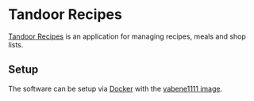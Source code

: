 # Tandoor Recipes

[Tandoor Recipes](https://docs.tandoor.dev/) is an application for managing recipes, meals and
shop lists.

## Setup

The software can be setup via [Docker](/wiki/docker.md) with the
[vabene1111 image](/wiki/docker/vabene1111_-_recipes.md).
